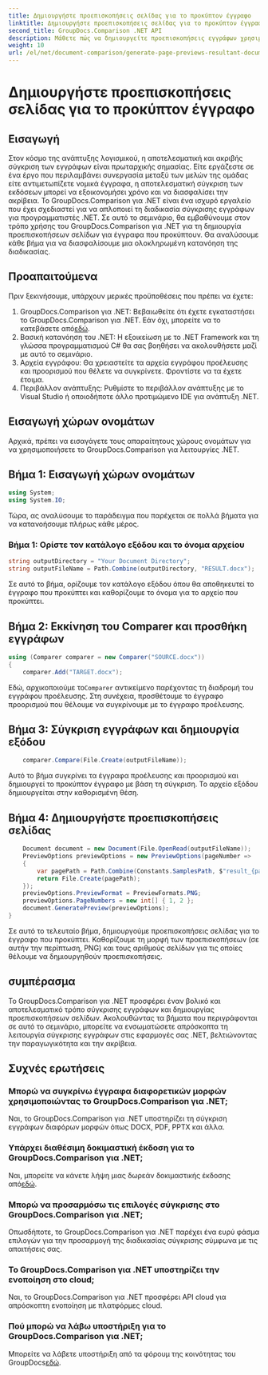 ```yaml
---
title: Δημιουργήστε προεπισκοπήσεις σελίδας για το προκύπτον έγγραφο
linktitle: Δημιουργήστε προεπισκοπήσεις σελίδας για το προκύπτον έγγραφο
second_title: GroupDocs.Comparison .NET API
description: Μάθετε πώς να δημιουργείτε προεπισκοπήσεις εγγράφων χρησιμοποιώντας το GroupDocs.Comparison για .NET. Συγκρίνετε έγγραφα αποτελεσματικά και με ακρίβεια.
weight: 10
url: /el/net/document-comparison/generate-page-previews-resultant-document/
---
```


# Δημιουργήστε προεπισκοπήσεις σελίδας για το προκύπτον έγγραφο

## Εισαγωγή
Στον κόσμο της ανάπτυξης λογισμικού, η αποτελεσματική και ακριβής σύγκριση των εγγράφων είναι πρωταρχικής σημασίας. Είτε εργάζεστε σε ένα έργο που περιλαμβάνει συνεργασία μεταξύ των μελών της ομάδας είτε αντιμετωπίζετε νομικά έγγραφα, η αποτελεσματική σύγκριση των εκδόσεων μπορεί να εξοικονομήσει χρόνο και να διασφαλίσει την ακρίβεια. Το GroupDocs.Comparison για .NET είναι ένα ισχυρό εργαλείο που έχει σχεδιαστεί για να απλοποιεί τη διαδικασία σύγκρισης εγγράφων για προγραμματιστές .NET. Σε αυτό το σεμινάριο, θα εμβαθύνουμε στον τρόπο χρήσης του GroupDocs.Comparison για .NET για τη δημιουργία προεπισκοπήσεων σελίδων για έγγραφα που προκύπτουν. Θα αναλύσουμε κάθε βήμα για να διασφαλίσουμε μια ολοκληρωμένη κατανόηση της διαδικασίας.
## Προαπαιτούμενα
Πριν ξεκινήσουμε, υπάρχουν μερικές προϋποθέσεις που πρέπει να έχετε:
1.  GroupDocs.Comparison για .NET: Βεβαιωθείτε ότι έχετε εγκαταστήσει το GroupDocs.Comparison για .NET. Εάν όχι, μπορείτε να το κατεβάσετε από[εδώ](https://releases.groupdocs.com/comparison/net/).
2. Βασική κατανόηση του .NET: Η εξοικείωση με το .NET Framework και τη γλώσσα προγραμματισμού C# θα σας βοηθήσει να ακολουθήσετε μαζί με αυτό το σεμινάριο.
3. Αρχεία εγγράφου: Θα χρειαστείτε τα αρχεία εγγράφου προέλευσης και προορισμού που θέλετε να συγκρίνετε. Φροντίστε να τα έχετε έτοιμα.
4. Περιβάλλον ανάπτυξης: Ρυθμίστε το περιβάλλον ανάπτυξης με το Visual Studio ή οποιοδήποτε άλλο προτιμώμενο IDE για ανάπτυξη .NET.

## Εισαγωγή χώρων ονομάτων
Αρχικά, πρέπει να εισαγάγετε τους απαραίτητους χώρους ονομάτων για να χρησιμοποιήσετε το GroupDocs.Comparison για λειτουργίες .NET.
## Βήμα 1: Εισαγωγή χώρων ονομάτων
```csharp
using System;
using System.IO;
```
Τώρα, ας αναλύσουμε το παράδειγμα που παρέχεται σε πολλά βήματα για να κατανοήσουμε πλήρως κάθε μέρος.
### Βήμα 1: Ορίστε τον κατάλογο εξόδου και το όνομα αρχείου
```csharp
string outputDirectory = "Your Document Directory";
string outputFileName = Path.Combine(outputDirectory, "RESULT.docx");
```
Σε αυτό το βήμα, ορίζουμε τον κατάλογο εξόδου όπου θα αποθηκευτεί το έγγραφο που προκύπτει και καθορίζουμε το όνομα για το αρχείο που προκύπτει.
## Βήμα 2: Εκκίνηση του Comparer και προσθήκη εγγράφων
```csharp
using (Comparer comparer = new Comparer("SOURCE.docx"))
{
    comparer.Add("TARGET.docx");
```
 Εδώ, αρχικοποιούμε το`Comparer` αντικείμενο παρέχοντας τη διαδρομή του εγγράφου προέλευσης. Στη συνέχεια, προσθέτουμε το έγγραφο προορισμού που θέλουμε να συγκρίνουμε με το έγγραφο προέλευσης.
## Βήμα 3: Σύγκριση εγγράφων και δημιουργία εξόδου
```csharp
    comparer.Compare(File.Create(outputFileName));
```
Αυτό το βήμα συγκρίνει τα έγγραφα προέλευσης και προορισμού και δημιουργεί το προκύπτον έγγραφο με βάση τη σύγκριση. Το αρχείο εξόδου δημιουργείται στην καθορισμένη θέση.
## Βήμα 4: Δημιουργήστε προεπισκοπήσεις σελίδας
```csharp
    Document document = new Document(File.OpenRead(outputFileName));
    PreviewOptions previewOptions = new PreviewOptions(pageNumber =>
    {
        var pagePath = Path.Combine(Constants.SamplesPath, $"result_{pageNumber}.png");
        return File.Create(pagePath);
    });
    previewOptions.PreviewFormat = PreviewFormats.PNG;
    previewOptions.PageNumbers = new int[] { 1, 2 };
    document.GeneratePreview(previewOptions);
}
```
Σε αυτό το τελευταίο βήμα, δημιουργούμε προεπισκοπήσεις σελίδας για το έγγραφο που προκύπτει. Καθορίζουμε τη μορφή των προεπισκοπήσεων (σε αυτήν την περίπτωση, PNG) και τους αριθμούς σελίδων για τις οποίες θέλουμε να δημιουργηθούν προεπισκοπήσεις.

## συμπέρασμα
Το GroupDocs.Comparison για .NET προσφέρει έναν βολικό και αποτελεσματικό τρόπο σύγκρισης εγγράφων και δημιουργίας προεπισκοπήσεων σελίδων. Ακολουθώντας τα βήματα που περιγράφονται σε αυτό το σεμινάριο, μπορείτε να ενσωματώσετε απρόσκοπτα τη λειτουργία σύγκρισης εγγράφων στις εφαρμογές σας .NET, βελτιώνοντας την παραγωγικότητα και την ακρίβεια.
## Συχνές ερωτήσεις
### Μπορώ να συγκρίνω έγγραφα διαφορετικών μορφών χρησιμοποιώντας το GroupDocs.Comparison για .NET;
Ναι, το GroupDocs.Comparison για .NET υποστηρίζει τη σύγκριση εγγράφων διαφόρων μορφών όπως DOCX, PDF, PPTX και άλλα.
### Υπάρχει διαθέσιμη δοκιμαστική έκδοση για το GroupDocs.Comparison για .NET;
 Ναι, μπορείτε να κάνετε λήψη μιας δωρεάν δοκιμαστικής έκδοσης από[εδώ](https://releases.groupdocs.com/).
### Μπορώ να προσαρμόσω τις επιλογές σύγκρισης στο GroupDocs.Comparison για .NET;
Οπωσδήποτε, το GroupDocs.Comparison για .NET παρέχει ένα ευρύ φάσμα επιλογών για την προσαρμογή της διαδικασίας σύγκρισης σύμφωνα με τις απαιτήσεις σας.
### Το GroupDocs.Comparison για .NET υποστηρίζει την ενοποίηση στο cloud;
Ναι, το GroupDocs.Comparison για .NET προσφέρει API cloud για απρόσκοπτη ενοποίηση με πλατφόρμες cloud.
### Πού μπορώ να λάβω υποστήριξη για το GroupDocs.Comparison για .NET;
 Μπορείτε να λάβετε υποστήριξη από τα φόρουμ της κοινότητας του GroupDocs[εδώ](https://forum.groupdocs.com/c/comparison/12).